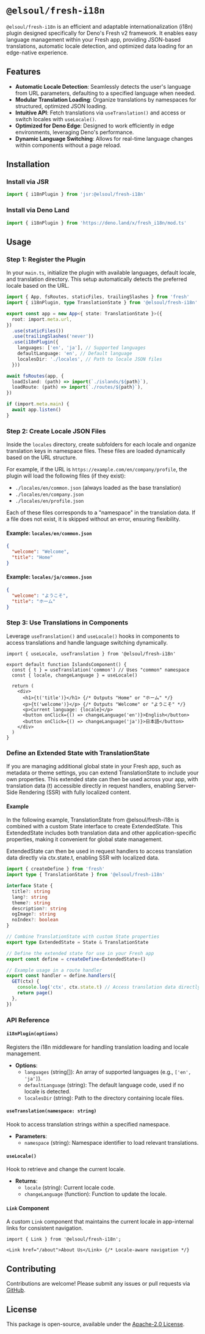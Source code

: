 # `@elsoul/fresh-i18n`

`@elsoul/fresh-i18n` is an efficient and adaptable internationalization (i18n)
plugin designed specifically for Deno's Fresh v2 framework. It enables easy
language management within your Fresh app, providing JSON-based translations,
automatic locale detection, and optimized data loading for an edge-native
experience.

## Features

- **Automatic Locale Detection**: Seamlessly detects the user's language from
  URL parameters, defaulting to a specified language when needed.
- **Modular Translation Loading**: Organize translations by namespaces for
  structured, optimized JSON loading.
- **Intuitive API**: Fetch translations via `useTranslation()` and access or
  switch locales with `useLocale()`.
- **Optimized for Deno Edge**: Designed to work efficiently in edge
  environments, leveraging Deno's performance.
- **Dynamic Language Switching**: Allows for real-time language changes within
  components without a page reload.

## Installation

### Install via JSR

```typescript
import { i18nPlugin } from 'jsr:@elsoul/fresh-i18n'
```

### Install via Deno Land

```typescript
import { i18nPlugin } from 'https://deno.land/x/fresh_i18n/mod.ts'
```

## Usage

### Step 1: Register the Plugin

In your `main.ts`, initialize the plugin with available languages, default
locale, and translation directory. This setup automatically detects the
preferred locale based on the URL.

```typescript
import { App, fsRoutes, staticFiles, trailingSlashes } from 'fresh'
import { i18nPlugin, type TranslationState } from '@elsoul/fresh-i18n'

export const app = new App<{ state: TranslationState }>({
  root: import.meta.url,
})
  .use(staticFiles())
  .use(trailingSlashes('never'))
  .use(i18nPlugin({
    languages: ['en', 'ja'], // Supported languages
    defaultLanguage: 'en', // Default language
    localesDir: './locales', // Path to locale JSON files
  }))

await fsRoutes(app, {
  loadIsland: (path) => import(`./islands/${path}`),
  loadRoute: (path) => import(`./routes/${path}`),
})

if (import.meta.main) {
  await app.listen()
}
```

### Step 2: Create Locale JSON Files

Inside the `locales` directory, create subfolders for each locale and organize
translation keys in namespace files. These files are loaded dynamically based on
the URL structure.

For example, if the URL is `https://example.com/en/company/profile`, the plugin
will load the following files (if they exist):

- `./locales/en/common.json` (always loaded as the base translation)
- `./locales/en/company.json`
- `./locales/en/profile.json`

Each of these files corresponds to a "namespace" in the translation data. If a
file does not exist, it is skipped without an error, ensuring flexibility.

#### Example: `locales/en/common.json`

```json
{
  "welcome": "Welcome",
  "title": "Home"
}
```

#### Example: `locales/ja/common.json`

```json
{
  "welcome": "ようこそ",
  "title": "ホーム"
}
```

### Step 3: Use Translations in Components

Leverage `useTranslation()` and `useLocale()` hooks in components to access
translations and handle language switching dynamically.

```tsx
import { useLocale, useTranslation } from '@elsoul/fresh-i18n'

export default function IslandsComponent() {
  const { t } = useTranslation('common') // Uses "common" namespace
  const { locale, changeLanguage } = useLocale()

  return (
    <div>
      <h1>{t('title')}</h1> {/* Outputs "Home" or "ホーム" */}
      <p>{t('welcome')}</p> {/* Outputs "Welcome" or "ようこそ" */}
      <p>Current language: {locale}</p>
      <button onClick={() => changeLanguage('en')}>English</button>
      <button onClick={() => changeLanguage('ja')}>日本語</button>
    </div>
  )
}
```

### Define an Extended State with TranslationState

If you are managing additional global state in your Fresh app, such as metadata
or theme settings, you can extend TranslationState to include your own
properties. This extended state can then be used across your app, with
translation data (t) accessible directly in request handlers, enabling
Server-Side Rendering (SSR) with fully localized content.

#### Example

In the following example, TranslationState from @elsoul/fresh-i18n is combined
with a custom State interface to create ExtendedState. This ExtendedState
includes both translation data and other application-specific properties, making
it convenient for global state management.

ExtendedState can then be used in request handlers to access translation data
directly via ctx.state.t, enabling SSR with localized data.

```typescript
import { createDefine } from 'fresh'
import type { TranslationState } from '@elsoul/fresh-i18n'

interface State {
  title?: string
  lang?: string
  theme?: string
  description?: string
  ogImage?: string
  noIndex?: boolean
}

// Combine TranslationState with custom State properties
export type ExtendedState = State & TranslationState

// Define the extended state for use in your Fresh app
export const define = createDefine<ExtendedState>()

// Example usage in a route handler
export const handler = define.handlers({
  GET(ctx) {
    console.log('ctx', ctx.state.t) // Access translation data directly
    return page()
  },
})
```

### API Reference

#### `i18nPlugin(options)`

Registers the i18n middleware for handling translation loading and locale
management.

- **Options**:
  - `languages` (string[]): An array of supported languages (e.g.,
    `['en', 'ja']`).
  - `defaultLanguage` (string): The default language code, used if no locale is
    detected.
  - `localesDir` (string): Path to the directory containing locale files.

#### `useTranslation(namespace: string)`

Hook to access translation strings within a specified namespace.

- **Parameters**:
  - `namespace` (string): Namespace identifier to load relevant translations.

#### `useLocale()`

Hook to retrieve and change the current locale.

- **Returns**:
  - `locale` (string): Current locale code.
  - `changeLanguage` (function): Function to update the locale.

#### `Link` Component

A custom `Link` component that maintains the current locale in app-internal
links for consistent navigation.

```tsx
import { Link } from '@elsoul/fresh-i18n';

<Link href="/about">About Us</Link> {/* Locale-aware navigation */}
```

## Contributing

Contributions are welcome! Please submit any issues or pull requests via
[GitHub](https://github.com/elsoul/fresh-i18n).

## License

This package is open-source, available under the
[Apache-2.0 License](https://www.apache.org/licenses/LICENSE-2.0).
